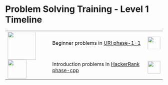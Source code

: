 # Problem Solving Training - Level 1 Timeline

<table>
    <tbody>
        <tr>
        <td rowspan=2 align="left" width="30%">
            <img src="https://github.com/cs-MohamedAyman/cs-MohamedAyman/blob/main/100-days/day.jpg" width="90px"></img>
            <img src="https://github.com/cs-MohamedAyman/cs-MohamedAyman/blob/main/100-days/01.jpg" width="60px"></img>
        </td>
<td align="left" width="70%">Beginner problems in <a href="https://github.com/cs-MohamedAyman/Problem-Solving-Training/tree/master/level-1/uri-phase-1-1">URI phase-1-1</a></td>
<td><img src="https://github.com/cs-MohamedAyman/Problem-Solving-Training/blob/master/online-judges-logos/uri.jpg" width="40px"></img></td>
        </tr>
        <tr>
<td align="left" width="70%">Introduction problems in <a href="https://github.com/cs-MohamedAyman/Problem-Solving-Training/tree/master/level-1/hackerrank-phase-1-cpp">HackerRank phase-cpp</a></td>
<td><img src="https://github.com/cs-MohamedAyman/Problem-Solving-Training/blob/master/online-judges-logos/hackerrank.jpg" width="40px"></img></td>
        </tr>
    </tbody>
</table>
